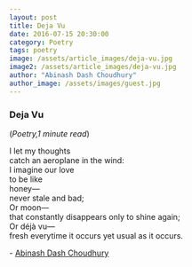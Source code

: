 ```yaml
---
layout: post
title: Deja Vu
date: 2016-07-15 20:30:00
category: Poetry
tags: poetry
image: /assets/article_images/deja-vu.jpg
image2: /assets/article_images/deja-vu.jpg
author: "Abinash Dash Choudhury"
author_image: /assets/images/guest.jpg
---
```

<h3>Deja Vu</h3>
(<i>Poetry,1 minute read</i>)
<p>I let my thoughts&nbsp;<br />
catch an aeroplane in the wind:<br />
I imagine our love<br />
to be like&nbsp;<br />
honey&mdash;<br />
never stale and bad;<br />
Or moon&mdash;<br />
that constantly disappears only to shine again;<br />
Or d&eacute;j&agrave; vu&mdash;<br />
fresh everytime it occurs yet usual as it occurs.</p>

<p>-&nbsp;<a href="https://www.facebook.com/abinash.dashchoudhury">Abinash Dash Choudhury</a></p>

